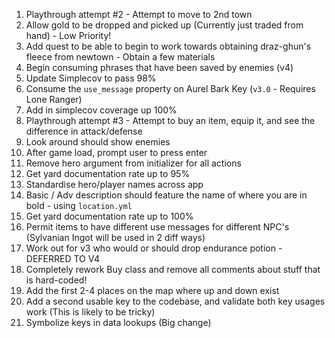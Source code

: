 1) Playthrough attempt #2 - Attempt to move to 2nd town
2) Allow gold to be dropped and picked up (Currently just traded from hand) - Low Priority!
3) Add quest to be able to begin to work towards obtaining draz-ghun's fleece from newtown - Obtain a few materials
4) Begin consuming phrases that have been saved by enemies (v4)
6) Update Simplecov to pass 98%
7) Consume the `use_message` property on Aurel Bark Key (`v3.0` - Requires Lone Ranger)
9) Add in simplecov coverage up 100%
10) Playthrough attempt #3 - Attempt to buy an item, equip it, and see the difference in attack/defense
14) Look around should show enemies
16) After game load, prompt user to press enter
17) Remove hero argument from initializer for all actions
18) Get yard documentation rate up to 95%
19) Standardise hero/player names across app
20) Basic / Adv description should feature the name of where you are in bold - using `location.yml`
21) Get yard documentation rate up to 100%
22) Permit items to have different use messages for different NPC's (Sylvanian Ingot will be used in 2 diff ways)
23) Work out for v3 who would or should drop endurance potion - DEFERRED TO V4
25) Completely rework Buy class and remove all comments about stuff that is hard-coded!
26) Add the first 2-4 places on the map where up and down exist
27) Add a second usable key to the codebase, and validate both key usages work (This is likely to be tricky)
28) Symbolize keys in data lookups (Big change)
